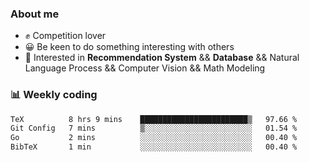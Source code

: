 ### About me

- ✊ Competition lover
- 😀 Be keen to do something interesting with others
- 🎈 Interested in **Recommendation System** && **Database** && Natural Language Process && Computer Vision && Math Modeling


### 📊 Weekly coding
<!--START_SECTION:waka-->

```txt
TeX          8 hrs 9 mins    ████████████████████████▒   97.66 %
Git Config   7 mins          ▒░░░░░░░░░░░░░░░░░░░░░░░░   01.54 %
Go           2 mins          ░░░░░░░░░░░░░░░░░░░░░░░░░   00.40 %
BibTeX       1 min           ░░░░░░░░░░░░░░░░░░░░░░░░░   00.40 %
```

<!--END_SECTION:waka-->
